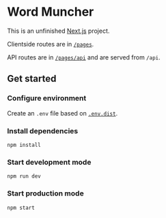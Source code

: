# Word Muncher

This is an unfinished [Next.js](https://nextjs.org) project.

Clientside routes are in [`/pages`](/pages).

API routes are in [`/pages/api`](/pages/api) and are served from `/api`.

## Get started

### Configure environment

Create an `.env` file based on [`.env.dist`](/.env.dist).

### Install dependencies

```
npm install
```

### Start development mode

```
npm run dev
```

### Start production mode

```
npm start
```
